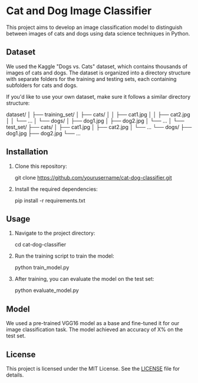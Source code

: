 # Cat and Dog Image Classifier

This project aims to develop an image classification model to distinguish between images of cats and dogs using data science techniques in Python.

## Dataset

We used the Kaggle "Dogs vs. Cats" dataset, which contains thousands of images of cats and dogs. The dataset is organized into a directory structure with separate folders for the training and testing sets, each containing subfolders for cats and dogs.

If you'd like to use your own dataset, make sure it follows a similar directory structure:


dataset/
│
├── training_set/
│   ├── cats/
│   │   ├── cat1.jpg
│   │   ├── cat2.jpg
│   │   └── ...
│   └── dogs/
│       ├── dog1.jpg
│       ├── dog2.jpg
│       └── ...
│
└── test_set/
    ├── cats/
    │   ├── cat1.jpg
    │   ├── cat2.jpg
    │   └── ...
    └── dogs/
        ├── dog1.jpg
        ├── dog2.jpg
        └── ...


## Installation

1. Clone this repository:

   git clone https://github.com/yourusername/cat-dog-classifier.git
  
2. Install the required dependencies:

   pip install -r requirements.txt
   

## Usage

1. Navigate to the project directory:

   cd cat-dog-classifier
   

2. Run the training script to train the model:
 
   python train_model.py
  

3. After training, you can evaluate the model on the test set:

   python evaluate_model.py


## Model

We used a pre-trained VGG16 model as a base and fine-tuned it for our image classification task. The model achieved an accuracy of X% on the test set.

## License

This project is licensed under the MIT License. See the [LICENSE](LICENSE) file for details.
